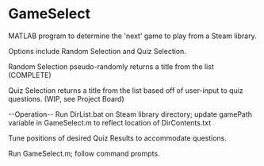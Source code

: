 # GameSelect

MATLAB program to determine the 'next' game to play from a Steam library.

Options include Random Selection and Quiz Selection.

Random Selection pseudo-randomly returns a title from the list (COMPLETE)

Quiz Selection returns a title from the list based off of user-input to quiz questions.
(WIP, see Project Board)

--Operation--
Run DirList.bat on Steam library directory; update gamePath variable in GameSelect.m to reflect location of DirContents.txt

Tune positions of desired Quiz Results to accommodate questions.

Run GameSelect.m; follow command prompts.